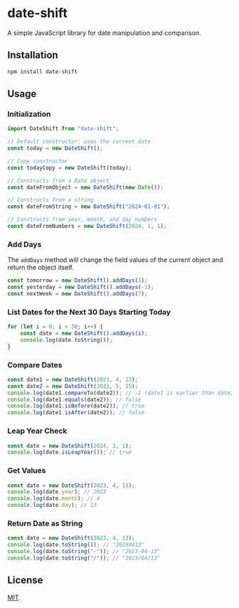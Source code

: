# date-shift

A simple JavaScript library for date manipulation and comparison.

## Installation

```bash
npm install date-shift
```

## Usage

### Initialization

```javascript
import DateShift from "date-shift";

// Default constructor: uses the current date
const today = new DateShift();

// Copy constructor
const todayCopy = new DateShift(today);

// Constructs from a Date object
const dateFromObject = new DateShift(new Date());

// Constructs from a string
const dateFromString = new DateShift("2024-01-01");

// Constructs from year, month, and day numbers
const dateFromNumbers = new DateShift(2024, 1, 1);
```

### Add Days

The `addDays` method will change the field values of the current object and
return the object itself.

```javascript
const tomorrow = new DateShift().addDays(1);
const yesterday = new DateShift().addDays(-1);
const nextWeek = new DateShift().addDays(7);
```

### List Dates for the Next 30 Days Starting Today

```javascript
for (let i = 0; i < 30; i++) {
	const date = new DateShift().addDays(i);
	console.log(date.toString());
}
```

### Compare Dates

```javascript
const date1 = new DateShift(2023, 4, 13);
const date2 = new DateShift(2023, 5, 15);
console.log(date1.compareTo(date2)); // -1 (date1 is earlier than date2)
console.log(date1.equals(date2)); // false
console.log(date1.isBefore(date2)); // true
console.log(date1.isAfter(date2)); // false
```

### Leap Year Check

```javascript
const date = new DateShift(2024, 1, 1);
console.log(date.isLeapYear()); // true
```

### Get Values

```javascript
const date = new DateShift(2023, 4, 13);
console.log(date.year); // 2023
console.log(date.month); // 4
console.log(date.day); // 13
```

### Return Date as String

```javascript
const date = new DateShift(2023, 4, 13);
console.log(date.toString()); // "20230413"
console.log(date.toString("-")); // "2023-04-13"
console.log(date.toString("/")); // "2023/04/13"
```

## License

[MIT](LICENSE).
